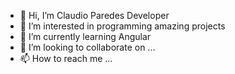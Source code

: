 - 👋 Hi, I’m Claudio Paredes Developer
- 👀 I’m interested in programming amazing projects
- 🌱 I’m currently learning Angular
- 💞️ I’m looking to collaborate on ...
- 📫 How to reach me ...
          


<!---
ClaudioParedesArbeloDev/ClaudioParedesArbeloDev is a ✨ special ✨ repository because its `README.md` (this file) appears on your GitHub profile.
You can click the Preview link to take a look at your changes.
--->
